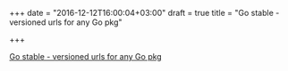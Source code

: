 +++
date = "2016-12-12T16:00:04+03:00"
draft = true
title = "Go stable - versioned urls for any Go pkg"

+++

<p><a href="https://github.com/mcuadros/go-stable">Go stable - versioned urls for any Go pkg</a></p>
